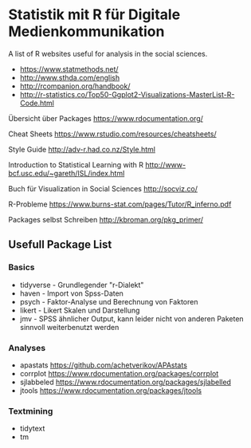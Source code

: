 # Statistik mit R für Digitale Medienkommunikation
A list of R websites useful for analysis in the social sciences. 

* https://www.statmethods.net/
* http://www.sthda.com/english
* http://rcompanion.org/handbook/
* http://r-statistics.co/Top50-Ggplot2-Visualizations-MasterList-R-Code.html


Übersicht über Packages
https://www.rdocumentation.org/

Cheat Sheets
https://www.rstudio.com/resources/cheatsheets/

Style Guide
http://adv-r.had.co.nz/Style.html

Introduction to Statistical Learning with R
http://www-bcf.usc.edu/~gareth/ISL/index.html

Buch für Visualization in Social Sciences
http://socviz.co/


R-Probleme 
https://www.burns-stat.com/pages/Tutor/R_inferno.pdf

Packages selbst Schreiben
http://kbroman.org/pkg_primer/

## Usefull Package List
### Basics
* tidyverse - Grundlegender "r-Dialekt" 
* haven - Import von Spss-Daten 
* psych - Faktor-Analyse und Berechnung von Faktoren
* likert - Likert Skalen und Darstellung 
* jmv - SPSS ähnlicher Output, kann leider nicht von anderen Paketen sinnvoll weiterbenutzt werden

### Analyses
* apastats https://github.com/achetverikov/APAstats
* corrplot https://www.rdocumentation.org/packages/corrplot
* sjlabbeled https://www.rdocumentation.org/packages/sjlabelled
* jtools https://www.rdocumentation.org/packages/jtools

### Textmining
* tidytext
* tm
